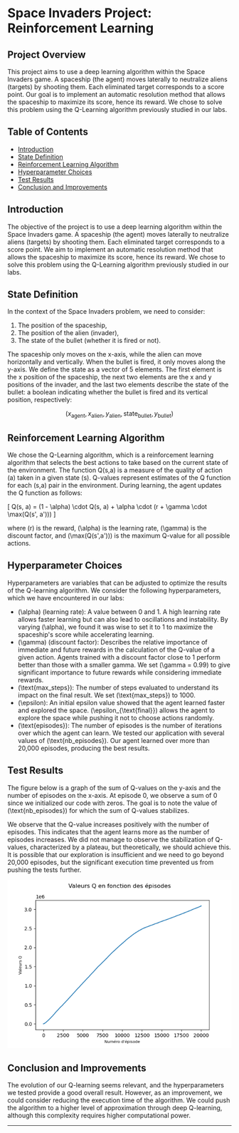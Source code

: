 # Space Invaders Project: Reinforcement Learning

## Project Overview
This project aims to use a deep learning algorithm within the Space Invaders game. A spaceship (the agent) moves laterally to neutralize aliens (targets) by shooting them. Each eliminated target corresponds to a score point. Our goal is to implement an automatic resolution method that allows the spaceship to maximize its score, hence its reward. We chose to solve this problem using the Q-Learning algorithm previously studied in our labs.

## Table of Contents
- [Introduction](#introduction)
- [State Definition](#state-definition)
- [Reinforcement Learning Algorithm](#reinforcement-learning-algorithm)
- [Hyperparameter Choices](#hyperparameter-choices)
- [Test Results](#test-results)
- [Conclusion and Improvements](#conclusion-and-improvements)

## Introduction
The objective of the project is to use a deep learning algorithm within the Space Invaders game. A spaceship (the agent) moves laterally to neutralize aliens (targets) by shooting them. Each eliminated target corresponds to a score point. We aim to implement an automatic resolution method that allows the spaceship to maximize its score, hence its reward. We chose to solve this problem using the Q-Learning algorithm previously studied in our labs.

## State Definition
In the context of the Space Invaders problem, we need to consider:
1. The position of the spaceship,
2. The position of the alien (invader),
3. The state of the bullet (whether it is fired or not).

The spaceship only moves on the x-axis, while the alien can move horizontally and vertically. When the bullet is fired, it only moves along the y-axis. We define the state as a vector of 5 elements. The first element is the x position of the spaceship, the next two elements are the x and y positions of the invader, and the last two elements describe the state of the bullet: a boolean indicating whether the bullet is fired and its vertical position, respectively:

$$ (x_{\text{agent}}, x_{\text{alien}}, y_{\text{alien}}, \text{state}_{\text{bullet}}, y_{\text{bullet}}) $$

## Reinforcement Learning Algorithm
We chose the Q-Learning algorithm, which is a reinforcement learning algorithm that selects the best actions to take based on the current state of the environment. The function Q(s,a) is a measure of the quality of action \(a\) taken in a given state \(s\). Q-values represent estimates of the Q function for each (s,a) pair in the environment. During learning, the agent updates the Q function as follows:

\[ Q(s, a) = (1 - \alpha) \cdot Q(s, a) + \alpha \cdot (r + \gamma \cdot \max(Q(s', a'))) \]

where \(r\) is the reward, \(\alpha\) is the learning rate, \(\gamma\) is the discount factor, and \(\max(Q(s',a'))\) is the maximum Q-value for all possible actions.

## Hyperparameter Choices
Hyperparameters are variables that can be adjusted to optimize the results of the Q-learning algorithm. We consider the following hyperparameters, which we have encountered in our labs:

- \(\alpha\) (learning rate): A value between 0 and 1. A high learning rate allows faster learning but can also lead to oscillations and instability. By varying \(\alpha\), we found it was wise to set it to 1 to maximize the spaceship's score while accelerating learning.
- \(\gamma\) (discount factor): Describes the relative importance of immediate and future rewards in the calculation of the Q-value of a given action. Agents trained with a discount factor close to 1 perform better than those with a smaller gamma. We set \(\gamma = 0.99\) to give significant importance to future rewards while considering immediate rewards.
- \(\text{max\_steps}\): The number of steps evaluated to understand its impact on the final result. We set \(\text{max\_steps}\) to 1000.
- \(\epsilon\): An initial epsilon value showed that the agent learned faster and explored the space. \(\epsilon_{\text{final}}\) allows the agent to explore the space while pushing it not to choose actions randomly.
- \(\text{episodes}\): The number of episodes is the number of iterations over which the agent can learn. We tested our application with several values of \(\text{nb\_episodes}\). Our agent learned over more than 20,000 episodes, producing the best results.

## Test Results
The figure below is a graph of the sum of Q-values on the y-axis and the number of episodes on the x-axis. At episode 0, we observe a sum of 0 since we initialized our code with zeros. The goal is to note the value of \(\text{nb\_episodes}\) for which the sum of Q-values stabilizes.

We observe that the Q-value increases positively with the number of episodes. This indicates that the agent learns more as the number of episodes increases. We did not manage to observe the stabilization of Q-values, characterized by a plateau, but theoretically, we should achieve this. It is possible that our exploration is insufficient and we need to go beyond 20,000 episodes, but the significant execution time prevented us from pushing the tests further.

![Evolution of Q-values with the number of episodes](./qvaleur.png)

## Conclusion and Improvements
The evolution of our Q-learning seems relevant, and the hyperparameters we tested provide a good overall result. However, as an improvement, we could consider reducing the execution time of the algorithm. We could push the algorithm to a higher level of approximation through deep Q-learning, although this complexity requires higher computational power.

---
